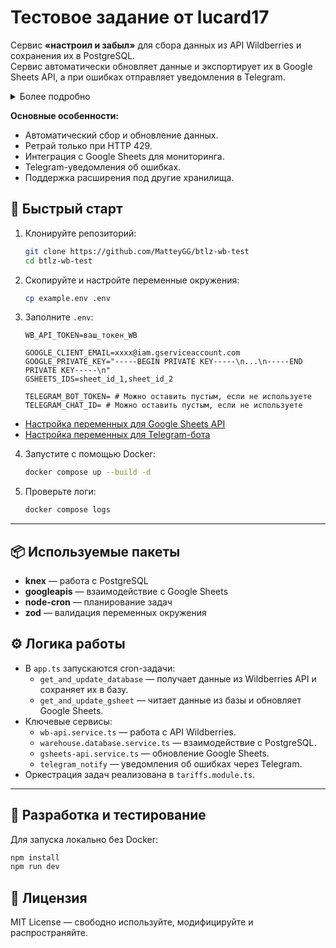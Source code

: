 #  Тестовое задание от lucard17

Сервис **«настроил и забыл»** для сбора данных из API Wildberries и сохранения их в PostgreSQL.  
Сервис автоматически обновляет данные и экспортирует их в Google Sheets API, а при ошибках отправляет уведомления в Telegram.
<details>
  <summary>Более подробно</summary>
Исходя из ТЗ я решил, что напишу сервис "настроил и забыл". 
Это сборщик с API wildberries, что собирает достаточно сырые, но полные данные в PostgreSQL(Можно дописать любой storage). 
Сервис старается быть самодостаточным. Fetch написан с ретраями только для 429.  Google sheets выступает скорее системой мониторинга. 
Но для меня важно, чтоб сервис мог позвать на помощь поэтому есть модуль telegram_notify, который вызывается при попадания в ошибки. 
</details>

**Основные особенности:**
- Автоматический сбор и обновление данных.
- Ретрай только при HTTP 429.
- Интеграция с Google Sheets для мониторинга.
- Telegram-уведомления об ошибках.
- Поддержка расширения под другие хранилища.

## 🚀 Быстрый старт

1. Клонируйте репозиторий:
   ```bash
   git clone https://github.com/MatteyGG/btlz-wb-test
   cd btlz-wb-test
   ```

2. Скопируйте и настройте переменные окружения:
   ```bash
   cp example.env .env
   ```

3. Заполните `.env`:
   ```env
   WB_API_TOKEN=ваш_токен_WB

   GOOGLE_CLIENT_EMAIL=xxxx@iam.gserviceaccount.com
   GOOGLE_PRIVATE_KEY="-----BEGIN PRIVATE KEY-----\n...\n-----END PRIVATE KEY-----\n"
   GSHEETS_IDS=sheet_id_1,sheet_id_2

   TELEGRAM_BOT_TOKEN= # Можно оставить пустым, если не используете
   TELEGRAM_CHAT_ID= # Можно оставить пустым, если не используете
   ```

   
- [Настройка переменных для  Google Sheets API](README-google-sheets.md)  
- [Настройка переменных для Telegram-бота](README-telegram.md)

4. Запустите с помощью Docker:
   ```bash
   docker compose up --build -d
   ```

5. Проверьте логи:
   ```bash
   docker compose logs
   ```

---


## 📦 Используемые пакеты

- **knex** — работа с PostgreSQL  
- **googleapis** — взаимодействие с Google Sheets  
- **node-cron** — планирование задач  
- **zod** — валидация переменных окружения  

## ⚙️ Логика работы

- В `app.ts` запускаются cron-задачи:
  - `get_and_update_database` — получает данные из Wildberries API и сохраняет их в базу.
  - `get_and_update_gsheet` — читает данные из базы и обновляет Google Sheets.
- Ключевые сервисы:
  - `wb-api.service.ts` — работа с API Wildberries.
  - `warehouse.database.service.ts` — взаимодействие с PostgreSQL.
  - `gsheets-api.service.ts` — обновление Google Sheets.
  - `telegram_notify` — уведомления об ошибках через Telegram.
- Оркестрация задач реализована в `tariffs.module.ts`.

---

## 🧪 Разработка и тестирование

Для запуска локально без Docker:
```bash
npm install
npm run dev
```

## 🪪 Лицензия

MIT License — свободно используйте, модифицируйте и распространяйте.

